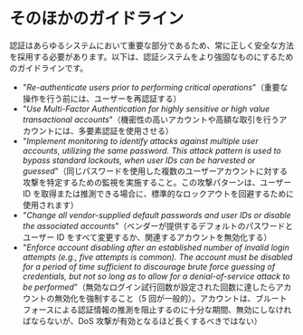 そのほかのガイドライン
================

認証はあらゆるシステムにおいて重要な部分であるため、常に正しく安全な方法を採用する必要があります。以下は、認証システムをより強固なものにするためのガイドラインです。

* "_Re-authenticate users prior to performing critical operations_"（重要な操作を行う前には、ユーザーを再認証する）
* "_Use Multi-Factor Authentication for highly sensitive or high value
  transactional accounts_"（機密性の高いアカウントや高額な取引を行うアカウントには、多要素認証を使用させる）
* "_Implement monitoring to identify attacks against multiple user accounts, utilizing the same password. This attack pattern is used to bypass standard lockouts, when user IDs can be harvested or guessed_"（同じパスワードを使用した複数のユーザーアカウントに対する攻撃を特定するための監視を実施すること。この攻撃パターンは、ユーザーID を取得または推測できる場合に、標準的なロックアウトを回避するために使用されます）
* "_Change all vendor-supplied default passwords and user IDs or disable the associated accounts_"（ベンダーが提供するデフォルトのパスワードとユーザー ID をすべて変更するか、関連するアカウントを無効化する）
* "_Enforce account disabling after an established number of invalid login attempts (e.g., five attempts is common).  The account must be disabled for a period of time sufficient to discourage brute force guessing of credentials, but not so long as to allow for a denial-of-service attack to be performed_"（無効なログイン試行回数が設定された回数に達したらアカウントの無効化を強制すること（5 回が一般的）。アカウントは、ブルートフォースによる認証情報の推測を阻止するのに十分な期間、無効にしなければならないが、DoS 攻撃が有効となるほど長くするべきではない）
